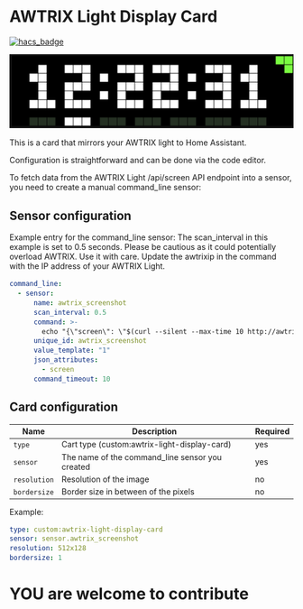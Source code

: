 
# AWTRIX Light Display Card #

[![hacs_badge](https://img.shields.io/badge/HACS-Custom-41BDF5.svg?style=for-the-badge)](https://github.com/hacs/integration)

<img src="https://raw.githubusercontent.com/RDG88/lovelace-awtrix-light-display-card/main/awtrix.png">

This is a card that mirrors your AWTRIX light to Home Assistant.

Configuration is straightforward and can be done via the code editor.

To fetch data from the AWTRIX Light /api/screen API endpoint into a sensor, you need to create a manual command_line sensor:

## Sensor configuration

Example entry for the command_line sensor:
The scan_interval in this example is set to 0.5 seconds. Please be cautious as it could potentially overload AWTRIX. Use it with care.
Update the awtrixip in the command with the IP address of your AWTRIX Light.

```yaml
command_line:
  - sensor:
      name: awtrix_screenshot
      scan_interval: 0.5
      command: >-
        echo "{\"screen\": \"$(curl --silent --max-time 10 http://awtrixip/api/screen)\"}"
      unique_id: awtrix_screenshot
      value_template: "1"
      json_attributes:
        - screen
      command_timeout: 10
```

## Card configuration

|        Name        |                        Description                        |             Required             |
| ------------------ | --------------------------------------------------------- | -------------------------------- |
| `type`             | Cart type (custom:awtrix-light-display-card)              | yes                              |
| `sensor`           | The name of the command_line sensor you created           | yes                              |
| `resolution`       | Resolution of the image                                   | no                               |
| `bordersize`       | Border size in between of the pixels                      | no                               |


Example:

```yaml
type: custom:awtrix-light-display-card
sensor: sensor.awtrix_screenshot
resolution: 512x128
bordersize: 1
```


# YOU are welcome to contribute #